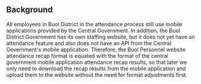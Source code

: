 ## Background
All employees in Buol District in the attendance process still use mobile applications provided by the Central Government. In addition, the Buol District Government has its own staffing website, but it does not yet have an attendance feature and also does not have an API from the Central Government's mobile application. Therefore, the Buol Personnel website attendance recap format is equated with the format of the central government mobile application attendance recap results, so that later we only need to download the recap results from the mobile application and upload them to the website without the need for format adjustments first.
